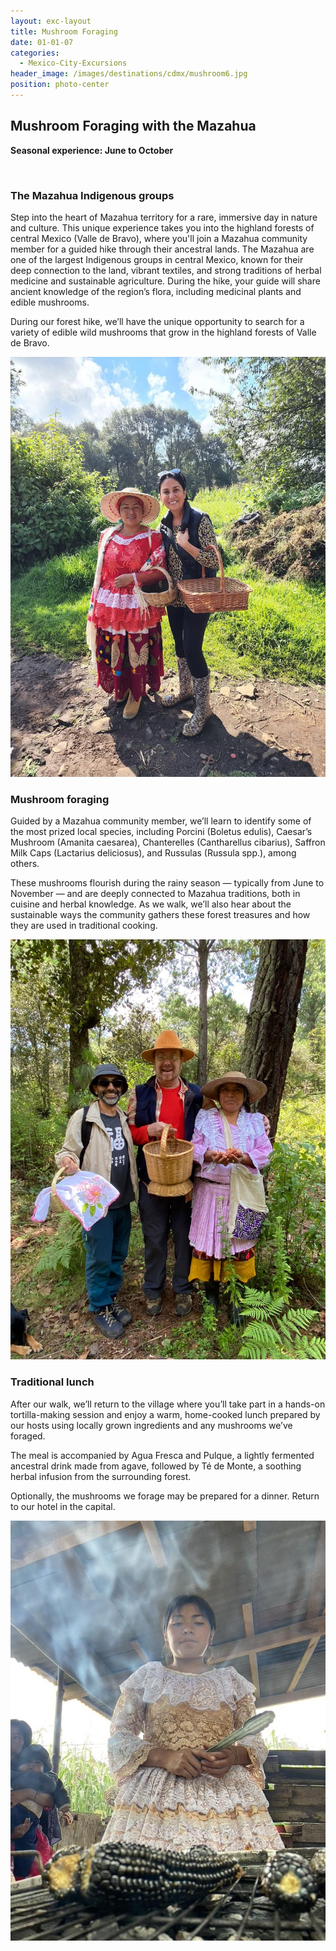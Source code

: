 ```yaml
---
layout: exc-layout
title: Mushroom Foraging 
date: 01-01-07
categories:
  - Mexico-City-Excursions
header_image: /images/destinations/cdmx/mushroom6.jpg
position: photo-center
---
```

## Mushroom Foraging with the Mazahua
**Seasonal experience: June to October**

&nbsp;

### The Mazahua Indigenous groups

Step into the heart of Mazahua territory for a rare, immersive day in nature and culture. This unique experience takes you into the highland forests of central Mexico (Valle de Bravo), where you'll join a Mazahua community member for a guided hike through their ancestral lands.
The Mazahua are one of the largest Indigenous groups in central Mexico, known for their deep connection to the land, vibrant textiles, and strong traditions of herbal medicine and sustainable agriculture. During the hike, your guide will share ancient knowledge of the region’s flora, including medicinal plants and edible mushrooms.

During our forest hike, we’ll have the unique opportunity to search for a variety of edible wild mushrooms that grow in the highland forests of Valle de Bravo.

![Mushroom Foraging](/images/destinations/cdmx/mushroom1.jpg)

### Mushroom foraging

Guided by a Mazahua community member, we’ll learn to identify some of the most prized local species, including Porcini (Boletus edulis), Caesar’s Mushroom (Amanita caesarea), Chanterelles (Cantharellus cibarius), Saffron Milk Caps (Lactarius deliciosus), and Russulas (Russula spp.), among others.

These mushrooms flourish during the rainy season — typically from June to November — and are deeply connected to Mazahua traditions, both in cuisine and herbal knowledge. As we walk, we’ll also hear about the sustainable ways the community gathers these forest treasures and how they are used in traditional cooking.

![Mushroom Foraging](/images/destinations/cdmx/mushroom7.jpg)


### Traditional lunch

After our walk, we’ll return to the village where you’ll take part in a hands-on tortilla-making session and enjoy a warm, home-cooked lunch prepared by our hosts using locally grown ingredients and any mushrooms we’ve foraged.

The meal is accompanied by Agua Fresca and Pulque, a lightly fermented ancestral drink made from agave, followed by Té de Monte, a soothing herbal infusion from the surrounding forest.

Optionally, the mushrooms we forage may be prepared for a dinner. Return to our hotel in the capital.

![Mushroom Foraging](/images/destinations/cdmx/mushroom2.jpg)